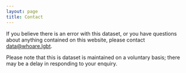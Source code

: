 ```yaml
---
layout: page
title: Contact
---
```


If you believe there is an error with this dataset, or you have questions about anything contained on this website, please contact <data@whoare.lgbt>.

Please note that this is dataset is maintained on a voluntary basis; there may be a delay in responding to your enquiry.